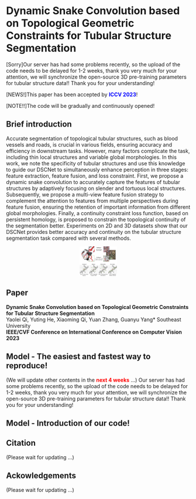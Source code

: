 # Dynamic Snake Convolution based on Topological Geometric Constraints for Tubular Structure Segmentation

[Sorry]Our server has had some problems recently, so the upload of the code needs to be delayed for 1-2 weeks, thank you very much for your attention, we will synchronize the open-source 3D pre-training parameters for tubular structure data!! Thank you for your understanding!

[NEWS!]This paper has been accepted by **<font color="blue">ICCV 2023</font>**!

[NOTE!!]The code will be gradually and continuously opened!

## Brief introduction  
Accurate segmentation of topological tubular structures, such as blood vessels and roads, is crucial in various fields, ensuring accuracy and efficiency in downstream tasks. However, many factors complicate the task, including thin local structures and variable global morphologies. In this work, we note the specificity of tubular structures and use this knowledge to guide our DSCNet to simultaneously enhance perception in three stages: feature extraction, feature fusion, and loss constraint. First, we propose a dynamic snake convolution to accurately capture the features of tubular structures by adaptively focusing on slender and tortuous local structures. Subsequently, we propose a multi-view feature fusion strategy to complement the attention to features from multiple perspectives during feature fusion, ensuring the retention of important information from different global morphologies. Finally, a continuity constraint loss function, based on persistent homology, is proposed to constrain the topological continuity of the segmentation better. Experiments on 2D and 3D datasets show that our DSCNet provides better accuracy and continuity on the tubular structure segmentation task compared with several methods.

<div align="center"><img src="Fig/intro.png" alt="results" style="zoom:10%;" /></div>

## Paper
**Dynamic Snake Convolution based on Topological Geometric Constraints for Tubular Structure Segmentation**  
Yaolei Qi, Yuting He, Xiaoming Qi, Yuan Zhang, Guanyu Yang*
Southeast University  
**IEEE/CVF Conference on International Conference on Computer Vision 2023**

## Model - The easiest and fastest way to reproduce!
(We will update other contents in the **<font color="red">next 4 weeks</font>** ...)
Our server has had some problems recently, so the upload of the code needs to be delayed for 1-2 weeks, thank you very much for your attention, we will synchronize the open-source 3D pre-training parameters for tubular structure data!! Thank you for your understanding!

## Model - Introduction of our code!


## Citation
(Please wait for updating ...)

## Ackowledgements
(Please wait for updating ...)
